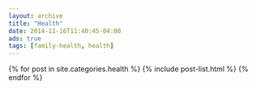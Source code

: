```yaml
---
layout: archive
title: "Health"
date: 2014-11-16T11:40:45-04:00
ads: true
tags: [family-health, health]
---
```



<div class="tiles">
{% for post in site.categories.health %}
  {% include post-list.html %}
{% endfor %}
</div><!-- /.tiles -->
